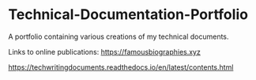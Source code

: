 # Technical-Documentation-Portfolio
A portfolio containing various creations of my technical documents. 

Links to online publications:
https://famousbiographies.xyz

https://techwritingdocuments.readthedocs.io/en/latest/contents.html

